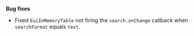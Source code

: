 **Bug fixes**

- Fixed `EuiInMemoryTable` not firing the `search.onChange` callback when `searchFormat` equals `text`.
